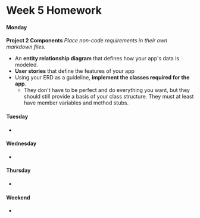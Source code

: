 # Week 5 Homework

#### Monday

**Project 2 Components**
*Place non-code requirements in their own markdown files.*

- An **entity relationship diagram** that defines how your app's data is modeled.
- **User stories** that define the features of your app
- Using your ERD as a guideline, **implement the classes required for the app**.
  - They don't have to be perfect and do everything you want, but they should still provide a basis of your class structure. They must at least have member variables and method stubs.

#### Tuesday

-

#### Wednesday

-

#### Thursday

-

#### Weekend

-
 
